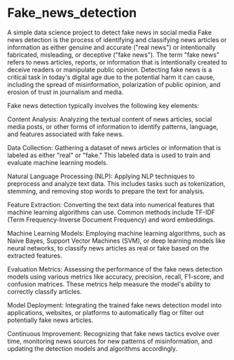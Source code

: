 # Fake_news_detection
A simple data science project to detect fake news in social media
Fake news detection is the process of identifying and classifying news articles or information as either genuine and accurate ("real news") or intentionally fabricated, misleading, or deceptive ("fake news"). The term "fake news" refers to news articles, reports, or information that is intentionally created to deceive readers or manipulate public opinion. Detecting fake news is a critical task in today's digital age due to the potential harm it can cause, including the spread of misinformation, polarization of public opinion, and erosion of trust in journalism and media.

Fake news detection typically involves the following key elements:

Content Analysis: Analyzing the textual content of news articles, social media posts, or other forms of information to identify patterns, language, and features associated with fake news.

Data Collection: Gathering a dataset of news articles or information that is labeled as either "real" or "fake." This labeled data is used to train and evaluate machine learning models.

Natural Language Processing (NLP): Applying NLP techniques to preprocess and analyze text data. This includes tasks such as tokenization, stemming, and removing stop words to prepare the text for analysis.

Feature Extraction: Converting the text data into numerical features that machine learning algorithms can use. Common methods include TF-IDF (Term Frequency-Inverse Document Frequency) and word embeddings.

Machine Learning Models: Employing machine learning algorithms, such as Naive Bayes, Support Vector Machines (SVM), or deep learning models like neural networks, to classify news articles as real or fake based on the extracted features.

Evaluation Metrics: Assessing the performance of the fake news detection models using various metrics like accuracy, precision, recall, F1-score, and confusion matrices. These metrics help measure the model's ability to correctly classify articles.

Model Deployment: Integrating the trained fake news detection model into applications, websites, or platforms to automatically flag or filter out potentially fake news articles.

Continuous Improvement: Recognizing that fake news tactics evolve over time, monitoring news sources for new patterns of misinformation, and updating the detection models and algorithms accordingly.
